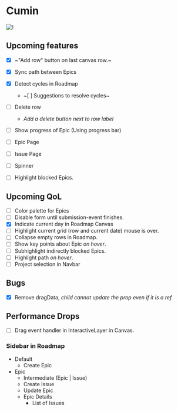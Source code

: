 # Cumin
![!](https://i.imgur.com/TZ9xQWd.jpeg "Roadmap Page screenshot")


## Upcoming features
- [x] ~"Add row" button on last canvas row.~
- [x] Sync path between Epics
- [x] Detect cycles in Roadmap
	- ~[ ] Suggestions to resolve cycles~
- [ ] Delete row
	- *Add a delete button next to row label*
- [ ] Show progress of Epic (Using progress bar)
- [ ] Epic Page
- [ ] Issue Page
- [ ] Spinner
- [ ] Highlight blocked Epics.


## Upcoming QoL
- [ ] Color palette for Epics
- [ ] Disable form until submission-event finishes.
- [x] Indicate current day in Roadmap Canvas
- [ ] Highlight current grid (row and current date) mouse is over.
- [ ] Collapse empty rows in Roadmap.
- [ ] Show key points about Epic *on hover*. 
- [ ] Subhighlight indirectly blocked Epics.
- [ ] Highlight path *on hover*.
- [ ] Project selection in Navbar

## Bugs
- [x] Remove dragData, *child cannot update the prop even if it is a ref*

## Performance Drops
- [ ] Drag event handler in InteractiveLayer in Canvas.

### Sidebar in Roadmap
- Default
	- Create Epic
- Epic
	- Intermediate (Epic | Issue)
	- Create Issue
	- Update Epic
	- Epic Details
		- List of Issues